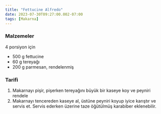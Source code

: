 ```yaml
---
title: "Fettucine Alfredo"
date: 2023-07-30T09:27:00.002-07:00
tags: [Makarna]
---
```


### Malzemeler

4 porsiyon için

- 500 g fettucine
- 60 g tereyağı
- 200 g parmesan, rendelenmiş

### Tarifi

1. Makarnayı pişir, pişerken tereyağını büyük bir kaseye koy ve peyniri rendele
2. Makarnayı tencereden kaseye al, üstüne peyniri koyup iyice karıştır ve servis et. Servis ederken üzerine taze öğütülmüş karabiber eklenebilir.
